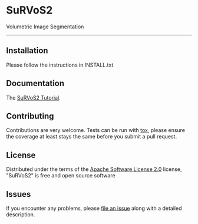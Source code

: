 # SuRVoS2

Volumetric Image Segmentation

----------------------------------


## Installation

Please follow the instructions in INSTALL.txt

## Documentation

The [SuRVoS2 Tutorial].

## Contributing

Contributions are very welcome. Tests can be run with [tox], please ensure
the coverage at least stays the same before you submit a pull request.

## License

Distributed under the terms of the [Apache Software License 2.0] license,
"SuRVoS2" is free and open source software

## Issues

If you encounter any problems, please [file an issue] along with a detailed description.

[napari]: https://github.com/napari/napari
[@napari]: https://github.com/napari
[MIT]: http://opensource.org/licenses/MIT
[Apache Software License 2.0]: http://www.apache.org/licenses/LICENSE-2.0
[file an issue]: https://github.com/penningav/SuRVoS2/issues
[tox]: https://tox.readthedocs.io/en/latest/
[pip]: https://pypi.org/project/pip/
[PyPI]: https://pypi.org/
[SuRVoS2 Tutorial]: docs/SuRVoS_Tutorial_Dec2021.pdf
